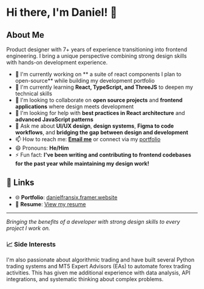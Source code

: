 # Hi there, I'm Daniel! 👋

## About Me
Product designer with 7+ years of experience transitioning into frontend engineering. I bring a unique perspective combining strong design skills with hands-on development experience.

- 🔭 I'm currently working on ** a suite of react components I plan to open-source** while building my development portfolio
- 🌱 I'm currently learning **React, TypeScript, and ThreeJS** to deepen my technical skills
- 👯 I'm looking to collaborate on **open source projects** and **frontend applications** where design meets development
- 🤔 I'm looking for help with **best practices in React architecture** and **advanced JavaScript patterns**
- 💬 Ask me about **UI/UX design**, **design systems**, **Figma to code workflows**, and **bridging the gap between design and development**
- 📫 How to reach me: **[Email me](danielfransix@gmail.com)** or connect via my [portfolio](https://danielfransix.framer.website/)
- 😄 Pronouns: **He/Him**
- ⚡ Fun fact: **I've been writing and contributing to frontend codebases for the past year while maintaining my design work!**

## 🔗 Links
- 🌐 **Portfolio**: [danielfransix.framer.website](https://danielfransix.framer.website/)
- 📄 **Resume**: [View my resume](https://docs.google.com/document/d/1znTGK9pUxtfeKmeJYMSuzURRFwNP7sisgBhmhFJqO3Q/edit?usp=sharing)

---

*Bringing the benefits of a developer with strong design skills to every project I work on.*

### 📈 Side Interests
I'm also passionate about algorithmic trading and have built several Python trading systems and MT5 Expert Advisors (EAs) to automate forex trading activities. This has given me additional experience with data analysis, API integrations, and systematic thinking about complex problems.
